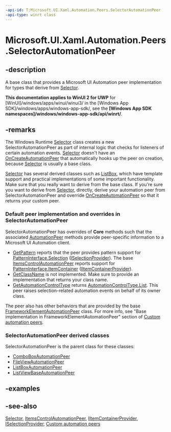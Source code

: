 ```yaml
---
-api-id: T:Microsoft.UI.Xaml.Automation.Peers.SelectorAutomationPeer
-api-type: winrt class
---
```


<!-- Class syntax.
public class SelectorAutomationPeer : Windows.UI.Xaml.Automation.Peers.ItemsControlAutomationPeer, Windows.UI.Xaml.Automation.Peers.ISelectorAutomationPeer, Windows.UI.Xaml.Automation.Provider.ISelectionProvider
-->

# Microsoft.UI.Xaml.Automation.Peers.SelectorAutomationPeer

## -description
A base class that provides a Microsoft UI Automation peer implementation for types that derive from [Selector](../microsoft.ui.xaml.controls.primitives/selector.md).

**This documentation applies to WinUI 2 for UWP** for [WinUI]/windows/apps/winui/winui3/ in the [Windows App SDK]/windows/apps/windows-app-sdk/, see the **[Windows App SDK namespaces]/windows/windows-app-sdk/api/winrt/**.

## -remarks
The Windows Runtime  [Selector](../microsoft.ui.xaml.controls.primitives/selector.md) class creates a new SelectorAutomationPeer as part of internal logic that checks for listeners of certain automation events. [Selector](../microsoft.ui.xaml.controls.primitives/selector.md) doesn't have an [OnCreateAutomationPeer](../microsoft.ui.xaml/uielement_oncreateautomationpeer_1478162674.md) that automatically hooks up the peer on creation, because [Selector](../microsoft.ui.xaml.controls.primitives/selector.md) is usually a base class.

 [Selector](../microsoft.ui.xaml.controls.primitives/selector.md) has several derived classes such as [ListBox](../microsoft.ui.xaml.controls/listbox.md), which have template support and practical implementations of some important functionality. Make sure that you really want to derive from the base class. If you're sure you want to derive from [Selector](../microsoft.ui.xaml.controls.primitives/selector.md), directly, derive your automation peer from SelectorAutomationPeer and override [OnCreateAutomationPeer](../microsoft.ui.xaml/uielement_oncreateautomationpeer_1478162674.md) so that it returns your custom peer.

### Default peer implementation and overrides in **SelectorAutomationPeer**

SelectorAutomationPeer has overrides of **Core** methods such that the associated [AutomationPeer](automationpeer.md) methods provide peer-specific information to a Microsoft UI Automation client.

+ [GetPattern](automationpeer_getpattern_1700082720.md) reports that the peer provides pattern support for [PatternInterface.Selection](patterninterface.md) ([ISelectionProvider](../microsoft.ui.xaml.automation.provider/iselectionprovider.md)). The base [ItemsControlAutomationPeer](itemscontrolautomationpeer.md) reports support for [PatternInterface.ItemContainer](patterninterface.md) ([IItemContainerProvider](../microsoft.ui.xaml.automation.provider/iitemcontainerprovider.md)).
+ [GetClassName](automationpeer_getclassname_614238974.md) is not implemented. Make sure to provide an implementation that returns your class name.
+ [GetAutomationControlType](automationpeer_getautomationcontroltype_1156384152.md) returns [AutomationControlType.List](automationcontroltype.md).
This peer raises selection-related automation events on behalf of its owner class.

The peer also has other behaviors that are provided by the base [FrameworkElementAutomationPeer](frameworkelementautomationpeer.md) class. For more info, see "Base implementation in FrameworkElementAutomationPeer" section of [Custom automation peers](/windows/uwp/accessibility/custom-automation-peers).

### **SelectorAutomationPeer** derived classes

SelectorAutomationPeer is the parent class for these classes:
+ [ComboBoxAutomationPeer](comboboxautomationpeer.md)
+ [FlipViewAutomationPeer](flipviewautomationpeer.md)
+ [ListBoxAutomationPeer](listboxautomationpeer.md)
+ [ListViewBaseAutomationPeer](listviewbaseautomationpeer.md)


## -examples

## -see-also
[Selector](../microsoft.ui.xaml.controls.primitives/selector.md), [ItemsControlAutomationPeer](itemscontrolautomationpeer.md), [IItemContainerProvider](../microsoft.ui.xaml.automation.provider/iitemcontainerprovider.md), [ISelectionProvider](../microsoft.ui.xaml.automation.provider/iselectionprovider.md), [Custom automation peers](/windows/uwp/accessibility/custom-automation-peers)
